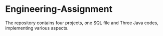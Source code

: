 # Engineering-Assignment
The repository contains four projects, one SQL file and Three Java codes, implementing various aspects.
